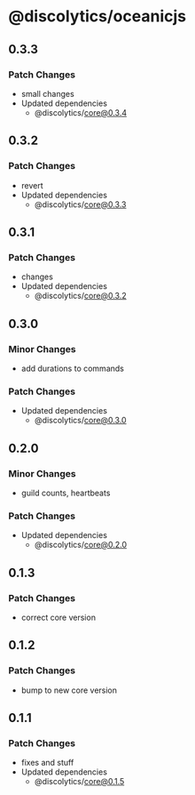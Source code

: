 # @discolytics/oceanicjs

## 0.3.3

### Patch Changes

- small changes
- Updated dependencies
  - @discolytics/core@0.3.4

## 0.3.2

### Patch Changes

- revert
- Updated dependencies
  - @discolytics/core@0.3.3

## 0.3.1

### Patch Changes

- changes
- Updated dependencies
  - @discolytics/core@0.3.2

## 0.3.0

### Minor Changes

- add durations to commands

### Patch Changes

- Updated dependencies
  - @discolytics/core@0.3.0

## 0.2.0

### Minor Changes

- guild counts, heartbeats

### Patch Changes

- Updated dependencies
  - @discolytics/core@0.2.0

## 0.1.3

### Patch Changes

- correct core version

## 0.1.2

### Patch Changes

- bump to new core version

## 0.1.1

### Patch Changes

- fixes and stuff
- Updated dependencies
  - @discolytics/core@0.1.5
